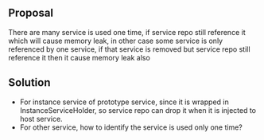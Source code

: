 ## Proposal

There are many service is used one time, if service repo still reference it which will cause memory leak, in other case some service is only referenced by one service, if that service is removed but service repo still reference it then it cause memory leak also

## Solution

*   For instance service of prototype service, since it is wrapped in InstanceServiceHolder, so service repo can drop it when it is injected to host service.
*   For other service, how to identify the service is used only one time?